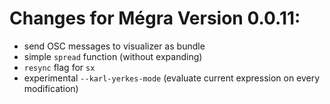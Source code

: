 # Changes for Mégra Version 0.0.11:

* send OSC messages to visualizer as bundle
* simple `spread` function (without expanding)
* `resync` flag for `sx`
* experimental `--karl-yerkes-mode` (evaluate current expression on every modification)
